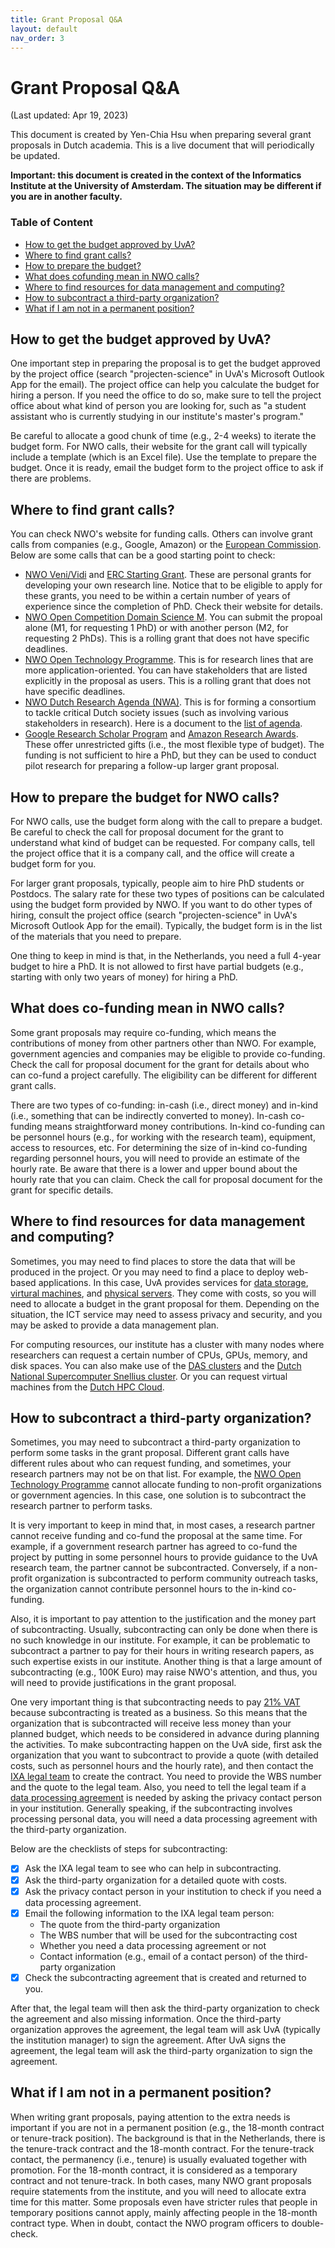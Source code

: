 ```yaml
---
title: Grant Proposal Q&A
layout: default
nav_order: 3
---
```


# Grant Proposal Q&A

(Last updated: Apr 19, 2023)

This document is created by Yen-Chia Hsu when preparing several grant proposals in Dutch academia.
This is a live document that will periodically be updated.

**Important: this document is created in the context of the Informatics Institute at the University of Amsterdam. The situation may be different if you are in another faculty.**

### Table of Content

- [How to get the budget approved by UvA?](#steps)
- [Where to find grant calls?](#find-grant)
- [How to prepare the budget?](#prepare-budget)
- [What does cofunding mean in NWO calls?](#cofunding)
- [Where to find resources for data management and computing?](#data-management)
- [How to subcontract a third-party organization?](#subcontract)
- [What if I am not in a permanent position?](#not-permanent)

## <a name="procedure"></a>How to get the budget approved by UvA?

One important step in preparing the proposal is to get the budget approved by the project office (search "projecten-science" in UvA's Microsoft Outlook App for the email).
The project office can help you calculate the budget for hiring a person.
If you need the office to do so, make sure to tell the project office about what kind of person you are looking for, such as "a student assistant who is currently studying in our institute's master's program."

Be careful to allocate a good chunk of time (e.g., 2-4 weeks) to iterate the budget form.
For NWO calls, their website for the grant call will typically include a template (which is an Excel file).
Use the template to prepare the budget.
Once it is ready, email the budget form to the project office to ask if there are problems.

## <a name="find-grant"></a>Where to find grant calls?

You can check NWO's website for funding calls.
Others can involve grant calls from companies (e.g., Google, Amazon) or the [European Commission](https://research-and-innovation.ec.europa.eu/funding/funding-opportunities/funding-programmes-and-open-calls/horizon-europe_en).
Below are some calls that can be a good starting point to check:

- [NWO Veni/Vidi](https://www.nwo.nl/en/researchprogrammes/nwo-talent-programme) and [ERC Starting Grant](https://erc.europa.eu/apply-grant/starting-grant). These are personal grants for developing your own research line. Notice that to be eligible to apply for these grants, you need to be within a certain number of years of experience since the completion of PhD. Check their website for details.
- [NWO Open Competition Domain Science M](https://www.nwo.nl/en/calls/open-competition-domain-science-m-2023/2024). You can submit the propoal alone (M1, for requesting 1 PhD) or with another person (M2, for requesting 2 PhDs). This is a rolling grant that does not have specific deadlines.
- [NWO Open Technology Programme](https://www.nwo.nl/en/researchprogrammes/open-technology-programme). This is for research lines that are more application-oriented. You can have stakeholders that are listed explicitly in the proposal as users. This is a rolling grant that does not have specific deadlines.
- [NWO Dutch Research Agenda (NWA)](https://www.nwo.nl/en/researchprogrammes/dutch-research-agenda-nwa). This is for forming a consortium to tackle critical Dutch society issues (such as involving various stakeholders in research). Here is a document to the [list of agenda](https://2.wetenschapsagenda.nl/publicatie/portfolio/).
- [Google Research Scholar Program](https://research.google/outreach/research-scholar-program/) and [Amazon Research Awards](https://www.amazon.science/research-awards). These offer unrestricted gifts (i.e., the most flexible type of budget). The funding is not sufficient to hire a PhD, but they can be used to conduct pilot research for preparing a follow-up larger grant proposal.

## <a name="prepare-budget"></a>How to prepare the budget for NWO calls?

For NWO calls, use the budget form along with the call to prepare a budget.
Be careful to check the call for proposal document for the grant to understand what kind of budget can be requested.
For company calls, tell the project office that it is a company call, and the office will create a budget form for you.

For larger grant proposals, typically, people aim to hire PhD students or Postdocs.
The salary rate for these two types of positions can be calculated using the budget form provided by NWO.
If you want to do other types of hiring, consult the project office (search "projecten-science" in UvA's Microsoft Outlook App for the email).
Typically, the budget form is in the list of the materials that you need to prepare.

One thing to keep in mind is that, in the Netherlands, you need a full 4-year budget to hire a PhD.
It is not allowed to first have partial budgets (e.g., starting with only two years of money) for hiring a PhD.

## <a name="cofunding"></a>What does co-funding mean in NWO calls?

Some grant proposals may require co-funding, which means the contributions of money from other partners other than NWO.
For example, government agencies and companies may be eligible to provide co-funding.
Check the call for proposal document for the grant for details about who can co-fund a project carefully.
The eligibility can be different for different grant calls.

There are two types of co-funding: in-cash (i.e., direct money) and in-kind (i.e., something that can be indirectly converted to money).
In-cash co-funding means straightforward money contributions.
In-kind co-funding can be personnel hours (e.g., for working with the research team), equipment, access to resources, etc.
For determining the size of in-kind co-funding regarding personnel hours, you will need to provide an estimate of the hourly rate.
Be aware that there is a lower and upper bound about the hourly rate that you can claim.
Check the call for proposal document for the grant for specific details.

## <a name="data-management"></a>Where to find resources for data management and computing?

Sometimes, you may need to find places to store the data that will be produced in the project.
Or you may need to find a place to deploy web-based applications.
In this case, UvA provides services for [data storage](https://medewerker.uva.nl/en/science/content-secured/az/ict-services-science/faculty-storage/faculty-storage.html), [virtural machines](https://medewerker.uva.nl/en/science/content-secured/az/ict-services-science/virtual-machines/virtual-machines.html), and [physical servers](https://medewerker.uva.nl/en/science/content-secured/az/ict-services-science/physical-servers/physical-servers.html).
They come with costs, so you will need to allocate a budget in the grant proposal for them.
Depending on the situation, the ICT service may need to assess privacy and security, and you may be asked to provide a data management plan.

For computing resources, our institute has a cluster with many nodes where researchers can request a certain number of CPUs, GPUs, memory, and disk spaces.
You can also make use of the [DAS clusters](https://www.cs.vu.nl/das/clusters.shtml) and the [Dutch National Supercomputer Snellius cluster](https://www.surf.nl/en/dutch-national-supercomputer-snellius).
Or you can request virtual machines from the [Dutch HPC Cloud](https://www.surf.nl/en/hpc-cloud-your-flexible-compute-infrastructure).

## <a name="subcontract"></a>How to subcontract a third-party organization?

Sometimes, you may need to subcontract a third-party organization to perform some tasks in the grant proposal.
Different grant calls have different rules about who can request funding, and sometimes, your research partners may not be on that list.
For example, the [NWO Open Technology Programme](https://www.nwo.nl/en/researchprogrammes/open-technology-programme) cannot allocate funding to non-profit organizations or government agencies.
In this case, one solution is to subcontract the research partner to perform tasks.

It is very important to keep in mind that, in most cases, a research partner cannot receive funding and co-fund the proposal at the same time.
For example, if a government research partner has agreed to co-fund the project by putting in some personnel hours to provide guidance to the UvA research team, the partner cannot be subcontracted.
Conversely, if a non-profit organization is subcontracted to perform community outreach tasks, the organization cannot contribute personnel hours to the in-kind co-funding.

Also, it is important to pay attention to the justification and the money part of subcontracting.
Usually, subcontracting can only be done when there is no such knowledge in our institute.
For example, it can be problematic to subcontract a partner to pay for their hours in writing research papers, as such expertise exists in our institute.
Another thing is that a large amount of subcontracting (e.g., 100K Euro) may raise NWO's attention, and thus, you will need to provide justifications in the grant proposal.

One very important thing is that subcontracting needs to pay [21% VAT](https://www.government.nl/topics/vat/vat-rates-and-exemptions) because subcontracting is treated as a business.
So this means that the organization that is subcontracted will receive less money than your planned budget, which needs to be considered in advance during planning the activities.
To make subcontracting happen on the UvA side, first ask the organization that you want to subcontract to provide a quote (with detailed costs, such as personnel hours and the hourly rate), and then contact the [IXA legal team](https://www.ixa.nl/about/teams/ixa-legalteam/) to create the contract.
You need to provide the WBS number and the quote to the legal team.
Also, you need to tell the legal team if a [data processing agreement](https://rsp.uva.nl/en/prepare/reaching-agreements/reaching-agreements.html) is needed by asking the privacy contact person in your institution.
Generally speaking, if the subcontracting involves processing personal data, you will need a data processing agreement with the third-party organization.

Below are the checklists of steps for subcontracting:
- [x] Ask the IXA legal team to see who can help in subcontracting.
- [x] Ask the third-party organization for a detailed quote with costs.
- [x] Ask the privacy contact person in your institution to check if you need a data processing agreement.
- [x] Email the following information to the IXA legal team person:
  - The quote from the third-party organization
  - The WBS number that will be used for the subcontracting cost
  - Whether you need a data processing agreement or not
  - Contact information (e.g., email of a contact person) of the third-party organization
- [x] Check the subcontracting agreement that is created and returned to you.

After that, the legal team will then ask the third-party organization to check the agreement and also missing information.
Once the third-party organization approves the agreement, the legal team will ask UvA (typically the institution manager) to sign the agreement.
After UvA signs the agreement, the legal team will ask the third-party organization to sign the agreement.

## <a name="not-permanent"></a>What if I am not in a permanent position?

When writing grant proposals, paying attention to the extra needs is important if you are not in a permanent position (e.g., the 18-month contract or tenure-track position).
The background is that in the Netherlands, there is the tenure-track contract and the 18-month contract.
For the tenure-track contact, the permanency (i.e., tenure) is usually evaluated together with promotion.
For the 18-month contract, it is considered as a temporary contract and not tenure-track.
In both cases, many NWO grant proposals require statements from the institute, and you will need to allocate extra time for this matter.
Some proposals even have stricter rules that people in temporary positions cannot apply, mainly affecting people in the 18-month contract type.
When in doubt, contact the NWO program officers to double-check.